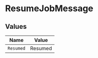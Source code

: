 # ResumeJobMessage


## Values

| Name      | Value     |
| --------- | --------- |
| `Resumed` | Resumed   |